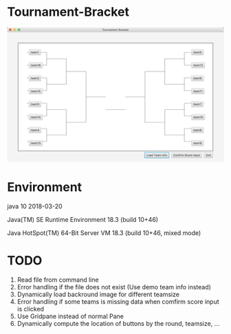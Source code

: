 # Tournament-Bracket
![Screenshot](screenshot.png)

# Environment
java 10 2018-03-20

Java(TM) SE Runtime Environment 18.3 (build 10+46)

Java HotSpot(TM) 64-Bit Server VM 18.3 (build 10+46, mixed mode)

# TODO
1. Read file from command line
2. Error handling if the file does not exist (Use demo team info instead)
3. Dynamically load backround image for different teamsize
4. Error handling if some teams is missing data when comfirm score input is clicked
5. Use Gridpane instead of normal Pane
6. Dynamically compute the location of buttons by the round, teamsize, ...
